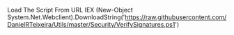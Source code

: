 Load The Script From URL
    IEX (New-Object System.Net.Webclient).DownloadString('https://raw.githubusercontent.com/DanielRTeixeira/Utils/master/Security/VerifySignatures.ps1')
